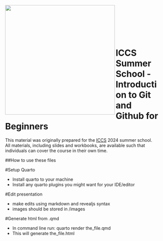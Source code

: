 <img src="https://iccs.cam.ac.uk/sites/iccs.cam.ac.uk/files/logo2_1.png"  width="355" align="left">

<br><br><br><br><br>

# ICCS Summer School - Introduction to Git and Github for Beginners


This material was originally prepared for the [ICCS](https://iccs.cam.ac.uk/events/iccs-summer-school-2024) 2024 summer school.  
All materials, including slides and workbooks, are available such that individuals can cover the course in their own time.


##How to use these files

#Setup Quarto
 - Install quarto to your machine
 - Install any quarto plugins you might want for your IDE/editor

#Edit presentation
- make edits using markdown and revealjs syntax
- images should be stored in /images

#Generate html from .qmd
- In command line run:
  quarto render the_file.qmd
- This will generate the_file.html



